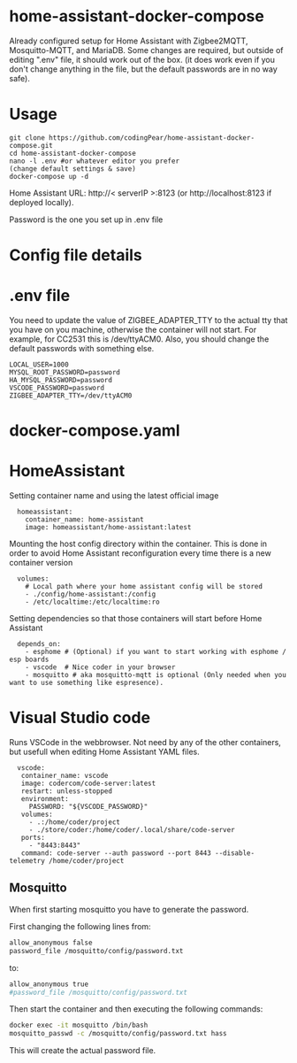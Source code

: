 # home-assistant-docker-compose

Already configured setup for Home Assistant with Zigbee2MQTT, Mosquitto-MQTT, and MariaDB.
Some changes are required, but outside of editing ".env" file, it should work out of the box. (it does work even if you don't change anything in the file, but the default passwords are in no way safe).

# Usage

    git clone https://github.com/codingPear/home-assistant-docker-compose.git
    cd home-assistant-docker-compose
    nano -l .env #or whatever editor you prefer
    (change default settings & save)
    docker-compose up -d
    
    
Home Assistant URL: http://< serverIP >:8123 (or http://localhost:8123 if deployed locally).

Password is the one you set up in .env file

# Config file details

# .env file
You need to update the value of ZIGBEE_ADAPTER_TTY to the actual tty that you have on you machine, otherwise the container will not start. For example, for CC2531 this is /dev/ttyACM0.
Also, you should change the default passwords with something else.
    
    LOCAL_USER=1000
    MYSQL_ROOT_PASSWORD=password
    HA_MYSQL_PASSWORD=password
    VSCODE_PASSWORD=password
    ZIGBEE_ADAPTER_TTY=/dev/ttyACM0
    
    

    
# docker-compose.yaml

  # HomeAssistant
  Setting container name and using the latest official image
  
      homeassistant:
        container_name: home-assistant
        image: homeassistant/home-assistant:latest
  
  Mounting the host config directory within the container.
  This is done in order to avoid Home Assistant reconfiguration every time there is a new container version
  
      volumes:
        # Local path where your home assistant config will be stored
        - ./config/home-assistant:/config
        - /etc/localtime:/etc/localtime:ro
  
  Setting dependencies so that those containers will start before Home Assistant
  
      depends_on:
        - esphome # (Optional) if you want to start working with esphome / esp boards
        - vscode  # Nice coder in your browser
        - mosquitto # aka mosquitto-mqtt is optional (Only needed when you want to use something like espresence).


  
# Visual Studio code
Runs VSCode in the webbrowser. Not need by any of the other containers, but usefull when editing Home Assistant YAML files.

      vscode:
       container_name: vscode
       image: codercom/code-server:latest
       restart: unless-stopped
       environment:
         PASSWORD: "${VSCODE_PASSWORD}"
       volumes:
         - .:/home/coder/project
         - ./store/coder:/home/coder/.local/share/code-server
       ports:
         - "8443:8443"
       command: code-server --auth password --port 8443 --disable-telemetry /home/coder/project


## Mosquitto
When first starting mosquitto you have to generate the password.

First changing the following lines from:
```bash
allow_anonymous false
password_file /mosquitto/config/password.txt
```
to:
```bash
allow_anonymous true
#password_file /mosquitto/config/password.txt
```

Then start the container and then executing the following commands:
```bash
docker exec -it mosquitto /bin/bash
mosquitto_passwd -c /mosquitto/config/password.txt hass
```
This will create the actual password file. 